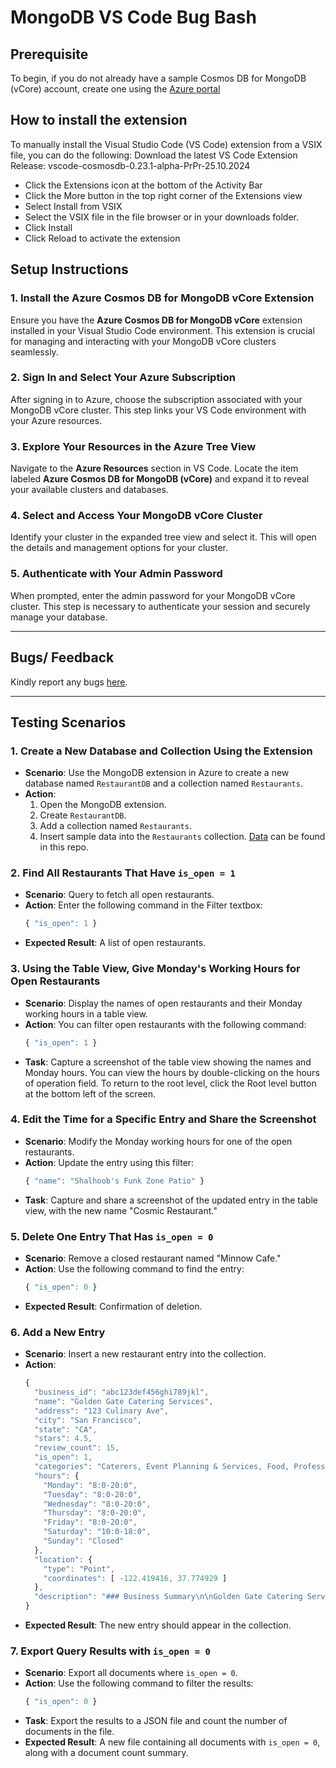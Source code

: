 # MongoDB VS Code Bug Bash

## Prerequisite
To begin, if you do not already have a sample Cosmos DB for MongoDB (vCore) account, create one using the [Azure portal](aka.ms/tryvcore)

## How to install the extension
To manually install the Visual Studio Code (VS Code) extension from a VSIX file, you can do the following: Download the latest VS Code Extension Release: vscode-cosmosdb-0.23.1-alpha-PrPr-25.10.2024

- Click the Extensions icon at the bottom of the Activity Bar
- Click the More button in the top right corner of the Extensions view
- Select Install from VSIX
- Select the VSIX file in the file browser or in your downloads folder.
- Click Install
- Click Reload to activate the extension

## Setup Instructions

### 1. **Install the Azure Cosmos DB for MongoDB vCore Extension**
Ensure you have the **Azure Cosmos DB for MongoDB vCore** extension installed in your Visual Studio Code environment. This extension is crucial for managing and interacting with your MongoDB vCore clusters seamlessly.

### 2. **Sign In and Select Your Azure Subscription**
After signing in to Azure, choose the subscription associated with your MongoDB vCore cluster. This step links your VS Code environment with your Azure resources.

### 3. **Explore Your Resources in the Azure Tree View**
Navigate to the **Azure Resources** section in VS Code. Locate the item labeled **Azure Cosmos DB for MongoDB (vCore)** and expand it to reveal your available clusters and databases.

### 4. **Select and Access Your MongoDB vCore Cluster**
Identify your cluster in the expanded tree view and select it. This will open the details and management options for your cluster.

### 5. **Authenticate with Your Admin Password**
When prompted, enter the admin password for your MongoDB vCore cluster. This step is necessary to authenticate your session and securely manage your database.

---

## Bugs/ Feedback
Kindly report any bugs [here](https://msdata.visualstudio.com/ba574a88-a171-48e0-8fcb-5fef6d23739c/_workitems/create/Bug?templateId=719fd0fc-f4ea-48ba-8be9-cfe2ab3061d1&ownerId=6ab390ff-a326-49d7-8722-b92a14912596).

---
## Testing Scenarios
### 1. **Create a New Database and Collection Using the Extension**
   - **Scenario**: Use the MongoDB extension in Azure to create a new database named `RestaurantDB` and a collection named `Restaurants`.
   - **Action**: 
     1. Open the MongoDB extension.
     2. Create `RestaurantDB`.
     3. Add a collection named `Restaurants`.
     4. Insert sample data into the `Restaurants` collection. [Data](https://github.com/khelanmodi/mongo-vs-code-bug-bash/blob/main/business_demo.json) can be found in this repo. 

### 2. **Find All Restaurants That Have `is_open = 1`**
   - **Scenario**: Query to fetch all open restaurants.
   - **Action**: Enter the following command in the Filter textbox: 
     ```javascript
     { "is_open": 1 }
     ```
   - **Expected Result**: A list of open restaurants.

### 3. **Using the Table View, Give Monday's Working Hours for Open Restaurants**
   - **Scenario**: Display the names of open restaurants and their Monday working hours in a table view.
   - **Action**: You can filter open restaurants with the following command: 
     ```javascript
     { "is_open": 1 }
     ```
   - **Task**: Capture a screenshot of the table view showing the names and Monday hours. You can view the hours by double-clicking on the hours of operation field. To return to the root level, click the Root level button at the bottom left of the screen.

### 4. **Edit the Time for a Specific Entry and Share the Screenshot**
   - **Scenario**: Modify the Monday working hours for one of the open restaurants.
   - **Action**: Update the entry using this filter:
     ```javascript
     { "name": "Shalhoob's Funk Zone Patio" }
     ```
   - **Task**: Capture and share a screenshot of the updated entry in the table view, with the new name "Cosmic Restaurant."

### 5. **Delete One Entry That Has `is_open = 0`**
   - **Scenario**: Remove a closed restaurant named "Minnow Cafe."
   - **Action**: Use the following command to find the entry:
     ```javascript
     { "is_open": 0 }
     ```
   - **Expected Result**: Confirmation of deletion.

### 6. **Add a New Entry**
   - **Scenario**: Insert a new restaurant entry into the collection.
   - **Action**:
     ```javascript
     {
       "business_id": "abc123def456ghi789jkl",
       "name": "Golden Gate Catering Services",
       "address": "123 Culinary Ave",
       "city": "San Francisco",
       "state": "CA",
       "stars": 4.5,
       "review_count": 15,
       "is_open": 1,
       "categories": "Caterers, Event Planning & Services, Food, Professional Services",
       "hours": {
         "Monday": "8:0-20:0",
         "Tuesday": "8:0-20:0",
         "Wednesday": "8:0-20:0",
         "Thursday": "8:0-20:0",
         "Friday": "8:0-20:0",
         "Saturday": "10:0-18:0",
         "Sunday": "Closed"
       },
       "location": {
         "type": "Point",
         "coordinates": [ -122.419416, 37.774929 ]
       },
       "description": "### Business Summary\n\nGolden Gate Catering Services, based in San Francisco, CA, is renowned for delivering exquisite culinary experiences for a variety of events. ..."
     }
     ```
   - **Expected Result**: The new entry should appear in the collection.

### 7. **Export Query Results with `is_open = 0`**
   - **Scenario**: Export all documents where `is_open = 0`.
   - **Action**: Use the following command to filter the results:
     ```javascript
     { "is_open": 0 }
     ```
   - **Task**: Export the results to a JSON file and count the number of documents in the file.
   - **Expected Result**: A new file containing all documents with `is_open = 0`, along with a document count summary.
